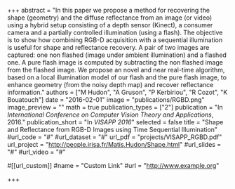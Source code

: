 +++
abstract = "In this paper we propose a method for recovering the shape (geometry) and the diffuse reflectance from an image (or video) using a hybrid setup consisting of a depth sensor (Kinect), a consumer camera and a partially controlled illumination (using a flash). The objective is to show how combining RGB-D acquisition with a sequential illumination is useful for shape and reflectance recovery. A pair of two images are captured: one non flashed (image under ambient illumination) and a flashed one. A pure flash image is computed by subtracting the non flashed image from the flashed image. We propose an novel and near real-time algorithm, based on a local illumination model of our flash and the pure flash image, to enhance geometry (from the noisy depth map) and recover reflectance information."
authors = ["M Hudon", "A Gruson", "P Kerbiriou", "R Cozot", "K Bouatouch"]
date = "2016-02-01"
image = "publications/RGBD.png"
image_preview = ""
math = true
publication_types = ["2"]
publication = "In *International Conference on Computer Vision Theory and Applications*, 2016."
publication_short = "In *VISAPP 2016*"
selected = false
title = "Shape and Reflectance from RGB-D Images using Time Sequential Illumination"
#url_code = "#"
#url_dataset = "#"
url_pdf = "projects/VISAPP_RGBD.pdf"
url_project = "http://people.irisa.fr/Matis.Hudon/Shape.html"
#url_slides = "#"
#url_video = "#"

#[[url_custom]]
#name = "Custom Link"
#url = "http://www.example.org"

+++
